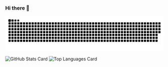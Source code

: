### Hi there 👋

![github-contribution-grid-snake](https://raw.githubusercontent.com/takumi12311123/takumi12311123/master/img/snake.svg) 

<!--
**takumi12311123/takumi12311123** is a ✨ _special_ ✨ repository because its `README.md` (this file) appears on your GitHub profile.

Here are some ideas to get you started:

- 🔭 I’m currently working on ...
- 🌱 I’m currently learning ...
- 👯 I’m looking to collaborate on ...
- 🤔 I’m looking for help with ...
- 💬 Ask me about ...
- 📫 How to reach me: ...
- 😄 Pronouns: ...
- ⚡ Fun fact: ...
-->

![GitHub Stats Card](https://github-readme-stats.vercel.app/api?username=takumi12311123)
![Top Languages Card](https://github-readme-stats.vercel.app/api/top-langs/?username=takumi12311123)
